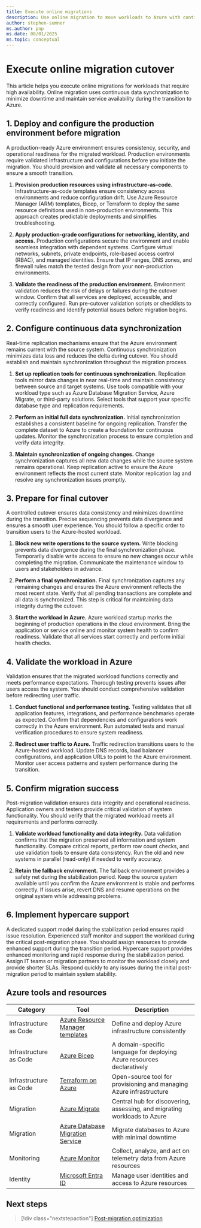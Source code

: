 ```yaml
---
title: Execute online migrations
description: Use online migration to move workloads to Azure with continuous data synchronization that minimizes downtime and maintains high availability.
author: stephen-sumner
ms.author: pnp
ms.date: 08/01/2025
ms.topic: conceptual
---
```


# Execute online migration cutover

This article helps you execute online migrations for workloads that require high availability. Online migration uses continuous data synchronization to minimize downtime and maintain service availability during the transition to Azure.

## 1. Deploy and configure the production environment before migration

A production-ready Azure environment ensures consistency, security, and operational readiness for the migrated workload. Production environments require validated infrastructure and configurations before you initiate the migration. You should provision and validate all necessary components to ensure a smooth transition.

1. **Provision production resources using infrastructure-as-code.** Infrastructure-as-code templates ensure consistency across environments and reduce configuration drift. Use Azure Resource Manager (ARM) templates, Bicep, or Terraform to deploy the same resource definitions used in non-production environments. This approach creates predictable deployments and simplifies troubleshooting.

2. **Apply production-grade configurations for networking, identity, and access.** Production configurations secure the environment and enable seamless integration with dependent systems. Configure virtual networks, subnets, private endpoints, role-based access control (RBAC), and managed identities. Ensure that IP ranges, DNS zones, and firewall rules match the tested design from your non-production environments.

3. **Validate the readiness of the production environment.** Environment validation reduces the risk of delays or failures during the cutover window. Confirm that all services are deployed, accessible, and correctly configured. Run pre-cutover validation scripts or checklists to verify readiness and identify potential issues before migration begins.

## 2. Configure continuous data synchronization

Real-time replication mechanisms ensure that the Azure environment remains current with the source system. Continuous synchronization minimizes data loss and reduces the delta during cutover. You should establish and maintain synchronization throughout the migration process.

1. **Set up replication tools for continuous synchronization.** Replication tools mirror data changes in near real-time and maintain consistency between source and target systems. Use tools compatible with your workload type such as Azure Database Migration Service, Azure Migrate, or third-party solutions. Select tools that support your specific database type and replication requirements.

2. **Perform an initial full data synchronization.** Initial synchronization establishes a consistent baseline for ongoing replication. Transfer the complete dataset to Azure to create a foundation for continuous updates. Monitor the synchronization process to ensure completion and verify data integrity.

3. **Maintain synchronization of ongoing changes.** Change synchronization captures all new data changes while the source system remains operational. Keep replication active to ensure the Azure environment reflects the most current state. Monitor replication lag and resolve any synchronization issues promptly.

## 3. Prepare for final cutover

A controlled cutover ensures data consistency and minimizes downtime during the transition. Precise sequencing prevents data divergence and ensures a smooth user experience. You should follow a specific order to transition users to the Azure-hosted workload.

1. **Block new write operations to the source system.** Write blocking prevents data divergence during the final synchronization phase. Temporarily disable write access to ensure no new changes occur while completing the migration. Communicate the maintenance window to users and stakeholders in advance.

2. **Perform a final synchronization.** Final synchronization captures any remaining changes and ensures the Azure environment reflects the most recent state. Verify that all pending transactions are complete and all data is synchronized. This step is critical for maintaining data integrity during the cutover.

3. **Start the workload in Azure.** Azure workload startup marks the beginning of production operations in the cloud environment. Bring the application or service online and monitor system health to confirm readiness. Validate that all services start correctly and perform initial health checks.

## 4. Validate the workload in Azure

Validation ensures that the migrated workload functions correctly and meets performance expectations. Thorough testing prevents issues after users access the system. You should conduct comprehensive validation before redirecting user traffic.

1. **Conduct functional and performance testing.** Testing validates that all application features, integrations, and performance benchmarks operate as expected. Confirm that dependencies and configurations work correctly in the Azure environment. Run automated tests and manual verification procedures to ensure system readiness.

2. **Redirect user traffic to Azure.** Traffic redirection transitions users to the Azure-hosted workload. Update DNS records, load balancer configurations, and application URLs to point to the Azure environment. Monitor user access patterns and system performance during the transition.

## 5. Confirm migration success

Post-migration validation ensures data integrity and operational readiness. Application owners and testers provide critical validation of system functionality. You should verify that the migrated workload meets all requirements and performs correctly.

1. **Validate workload functionality and data integrity.** Data validation confirms that the migration preserved all information and system functionality. Compare critical reports, perform row count checks, and use validation tools to ensure data consistency. Run the old and new systems in parallel (read-only) if needed to verify accuracy.

2. **Retain the fallback environment.** The fallback environment provides a safety net during the stabilization period. Keep the source system available until you confirm the Azure environment is stable and performs correctly. If issues arise, revert DNS and resume operations on the original system while addressing problems.

## 6. Implement hypercare support

A dedicated support model during the stabilization period ensures rapid issue resolution. Experienced staff monitor and support the workload during the critical post-migration phase. You should assign resources to provide enhanced support during the transition period. Hypercare support provides enhanced monitoring and rapid response during the stabilization period. Assign IT teams or migration partners to monitor the workload closely and provide shorter SLAs. Respond quickly to any issues during the initial post-migration period to maintain system stability.

## Azure tools and resources

| Category | Tool | Description |
|----------|------|-------------|
| Infrastructure as Code | [Azure Resource Manager templates](https://learn.microsoft.com/azure/azure-resource-manager/templates/overview) | Define and deploy Azure infrastructure consistently |
| Infrastructure as Code | [Azure Bicep](https://learn.microsoft.com/azure/azure-resource-manager/bicep/overview) | A domain-specific language for deploying Azure resources declaratively |
| Infrastructure as Code | [Terraform on Azure](https://learn.microsoft.com/azure/developer/terraform/) | Open-source tool for provisioning and managing Azure infrastructure |
| Migration | [Azure Migrate](https://learn.microsoft.com/azure/migrate/migrate-overview) | Central hub for discovering, assessing, and migrating workloads to Azure |
| Migration | [Azure Database Migration Service](https://learn.microsoft.com/azure/dms/dms-overview) | Migrate databases to Azure with minimal downtime |
| Monitoring | [Azure Monitor](https://learn.microsoft.com/azure/azure-monitor/overview) | Collect, analyze, and act on telemetry data from Azure resources |
| Identity | [Microsoft Entra ID](https://learn.microsoft.com/entra/fundamentals/whatis) | Manage user identities and access to Azure resources |

## Next steps

> [!div class="nextstepaction"]
> [Post-migration optimization](post-migration-optimization.md)
